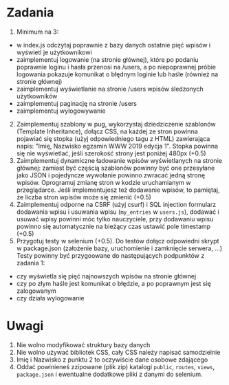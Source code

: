 # Zadania #

1. Minimum na 3: 
  - w index.js odczytaj poprawnie z bazy danych ostatnie pięć wpisów i wyświetl je użytkownikowi
  - zaimplementuj logowanie (na stronie głównej), które po podaniu poprawnie loginu i hasła przenosi na /users, a po niepoprawnej próbie logowania pokazuje komunikat o błędnym loginie lub haśle (również na stronie głównej)
  - zaimplementuj wyświetlanie na stronie /users wpisów śledzonych użytkowników
  - zaimplementuj paginację na stronie /users
  - zaimplementuj wylogowywanie
2. Zaimplementuj szablony w pug, wykorzystaj dziedziczenie szablonów (Template Inheritance), dołącz CSS, na każdej ze stron powinna pojawiać się stopka (użyj odpowiedniego tagu z HTML) zawierająca napis: "Imię, Nazwisko egzamin WWW 2019 edycja 1". Stopka powinna się nie wyświetlać, jeśli szerokość strony jest poniżej 480px (+0.5)
3. Zaimplementuj dynamiczne ładowanie wpisów wyświetlanych na stronie głównej: zamiast być częścią szablonów powinny być one przesyłane jako JSON i pojedyncze wywołanie powinno zwracać jedną stronę wpisów. Oprogramuj zmianę stron w kodzie uruchamianym w przeglądarce. Jeśli implementujesz też dodawanie wpisów, to pamiętaj, że liczba stron wpisów może się zmienić (+0.5)
4. Zaimplementuj odporne na CSRF (użyj csurf) i SQL injection formularz dodawania wpisu i usuwania wpisu (`my_entries` w `users.js`), dodawać i usuwać wpisy powinni móc tylko nauczyciele, przy dodawaniu wpisu powinno się automatycznie na bieżący czas ustawić pole timestamp  (+0.5)
5. Przygotuj testy w selenium (+0.5). Do testów dołącz odpowiedni skrypt w package.json (założenie bazy, uruchomienie i zamknięcie serwera, ...) Testy powinny być przygoowane do następujących podpunktów z zadania 1: 
  - czy wyświetla się pięć najnowszych wpisów na stronie głównej
  - czy po złym haśle jest komunikat o błędzie, a po poprawnym jest się zalogowanym
  - czy działa wylogowanie

 

# Uwagi #

1. Nie wolno modyfikować struktury bazy danych
2. Nie wolno używać bibliotek CSS, cały CSS należy napisać samodzielnie
3. Imię i Nazwisko z punktu 2 to oczywiście dane osobowe zdającego
4. Oddać powinieneś zzipowane (plik zip) katalogi `public`, `routes`, `views`, `package.json` i ewentualne dodatkowe pliki z danymi do selenium.
